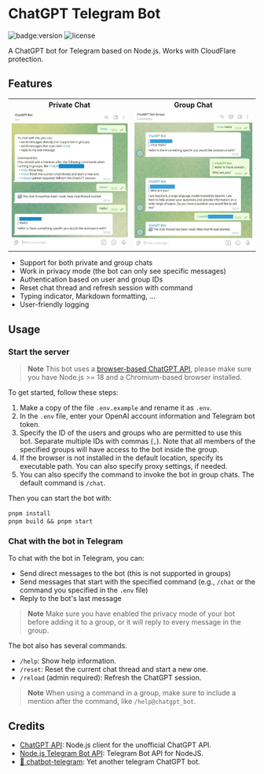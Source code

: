 # ChatGPT Telegram Bot

![badge:version](https://img.shields.io/badge/version-1.0.0-brightgreen)
![license](https://img.shields.io/badge/license-MIT-green)

A ChatGPT bot for Telegram based on Node.js. Works with CloudFlare protection.

## Features

<table>
  <tr>
    <th>Private Chat</th>
    <th>Group Chat</th>
  </tr>
  <tr>
    <td><img src="./assets/private_chat.jpg" /></td>
    <td><img src="./assets/group_chat.jpg" /></td>
  </tr>
</table>

- Support for both private and group chats
- Work in privacy mode (the bot can only see specific messages)
- Authentication based on user and group IDs
- Reset chat thread and refresh session with command
- Typing indicator, Markdown formatting, ...
- User-friendly logging


## Usage

### Start the server

> **Note** This bot uses a [browser-based ChatGPT API](https://github.com/transitive-bullshit/chatgpt-api), please make sure you have Node.js >= 18 and a Chromium-based browser installed.

To get started, follow these steps:

1. Make a copy of the file `.env.example` and rename it as `.env`.
2. In the `.env` file, enter your OpenAI account information and Telegram bot token.
3. Specify the ID of the users and groups who are permitted to use this bot. Separate multiple IDs with commas (`,`). Note that all members of the specified groups will have access to the bot inside the group.
4. If the browser is not installed in the default location, specify its executable path. You can also specify proxy settings, if needed.
5. You can also specify the command to invoke the bot in group chats. The default command is `/chat`.

Then you can start the bot with:

```shell
pnpm install
pnpm build && pnpm start
```

### Chat with the bot in Telegram

To chat with the bot in Telegram, you can:

- Send direct messages to the bot (this is not supported in groups)
- Send messages that start with the specified command (e.g., `/chat` or the command you specified in the `.env` file)
- Reply to the bot's last message

> **Note** Make sure you have enabled the privacy mode of your bot before adding it to a group, or it will reply to every message in the group.

The bot also has several commands.
- `/help`: Show help information.
- `/reset`: Reset the current chat thread and start a new one.
- `/reload` (admin required): Refresh the ChatGPT session.

> **Note** When using a command in a group, make sure to include a mention after the command, like `/help@chatgpt_bot`.


## Credits
- [ChatGPT API](https://github.com/transitive-bullshit/chatgpt-api): Node.js client for the unofficial ChatGPT API.
- [Node.js Telegram Bot API](https://github.com/yagop/node-telegram-bot-api): Telegram Bot API for NodeJS.
- [🤖️ chatbot-telegram](https://github.com/Ciyou/chatbot-telegram): Yet another telegram ChatGPT bot.
